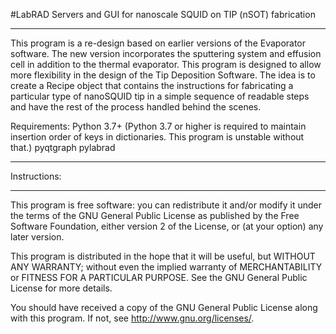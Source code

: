 #LabRAD Servers and GUI for nanoscale SQUID on TIP (nSOT) fabrication

***

This program is a re-design based on earlier versions of the Evaporator software. The new
version incorporates the sputtering system and effusion cell in addition to the thermal
evaporator. This program is designed to allow more flexibility in the design of the Tip
Deposition Software. The idea is to create a Recipe object that contains the instructions
for fabricating a particular type of nanoSQUID tip in a simple sequence of readable steps
and have the rest of the process handled behind the scenes.

Requirements:
Python 3.7+
(Python 3.7 or higher is required to maintain insertion order of keys in dictionaries. This program
is unstable without that.)
pyqtgraph
pylabrad

***
Instructions:


***

This program is free software: you can redistribute it and/or modify
it under the terms of the GNU General Public License as published by
the Free Software Foundation, either version 2 of the License, or
(at your option) any later version.

This program is distributed in the hope that it will be useful,
but WITHOUT ANY WARRANTY; without even the implied warranty of
MERCHANTABILITY or FITNESS FOR A PARTICULAR PURPOSE.  See the
GNU General Public License for more details.

You should have received a copy of the GNU General Public License
along with this program.  If not, see <http://www.gnu.org/licenses/>.
